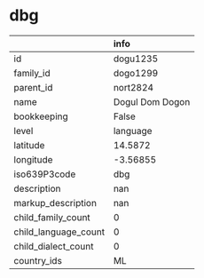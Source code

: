 # dbg
|                      | info            |
|:---------------------|:----------------|
| id                   | dogu1235        |
| family_id            | dogo1299        |
| parent_id            | nort2824        |
| name                 | Dogul Dom Dogon |
| bookkeeping          | False           |
| level                | language        |
| latitude             | 14.5872         |
| longitude            | -3.56855        |
| iso639P3code         | dbg             |
| description          | nan             |
| markup_description   | nan             |
| child_family_count   | 0               |
| child_language_count | 0               |
| child_dialect_count  | 0               |
| country_ids          | ML              |